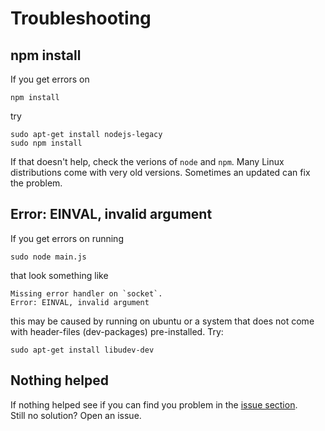 Troubleshooting
===============

npm install
-----------
If you get errors on

    npm install

try

    sudo apt-get install nodejs-legacy
    sudo npm install
   
If that doesn't help, check the verions of `node` and `npm`.
Many Linux distributions come with very old versions. Sometimes an
updated can fix the problem.



Error: EINVAL, invalid argument
-------------------------------
If you get errors on running

    sudo node main.js

that look something like

    Missing error handler on `socket`.
    Error: EINVAL, invalid argument

this may be caused by running on ubuntu or a system that does not come with
header-files (dev-packages) pre-installed. Try:

    sudo apt-get install libudev-dev



Nothing helped
--------------
If nothing helped see if you can find you problem in the
[issue section](https://github.com/miroof/node-virtual-gamepads/issues?utf8=%E2%9C%93&q=).  
Still no solution? Open an issue.
